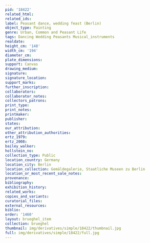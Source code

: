 ```yaml
---
pid: '18422'
related_html: 
related_ids: 
label: Peasant dance, wedding feast (Berlin)
object_type: Painting
genre: Urban, Common and Peasant Life
tags: Dancing Wedding Peasants Musical_instruments
realdate: 
height_cm: '148'
width_cm: '194'
diameter_cm: 
plate_dimensions: 
support: Canvas
drawing_medium: 
signature: 
signature_location: 
support_marks: 
further_inscription: 
collaborators: 
collaborator_notes: 
collectors_patrons: 
print_type: 
print_notes: 
printmaker: 
publisher: 
states: 
our_attribution: 
other_attribution_authorities: 
ertz_1979: 
ertz_2008: 
bailey_walker: 
hollstein_no: 
collection_type: Public
location_country: Germany
location_city: Berlin
location_collection: Gemäldegalerie, Staatliche Museen zu Berlin
location_or_most_recent_sale_notes: 
provenance: 
bibliography: 
exhibition_history: 
related_works: 
copies_and_variants: 
curatorial_files: 
external_resources: 
biblio: 
order: '1460'
layout: brueghel_item
collection: brueghel
thumbnail: img/derivatives/simple/18422/thumbnail.jpg
full: img/derivatives/simple/18422/full.jpg
---
```

